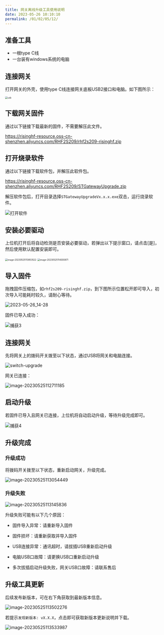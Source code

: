 ```yaml
---
title: 网关离线升级工具使用说明
date: 2023-05-26 10:10:10
permalink: /01/02/05/12/
---
```


## 准备工具

- 一根type C线
- 一台装有windows系统的电脑

## 连接网关

打开网关的外壳，使用type C线连接网关底板USB2接口和电脑。如下图所示：

<img src="https://risinghf-wiki.oss-cn-shenzhen.aliyuncs.com/upload/img/f4eb1b1742612dd6e876628e16fe8d6f.jpg" alt="usb" style="zoom:50%;" />

## 下载网关固件

通过以下链接下载最新的固件，不需要解压此文件。

https://risinghf-resource.oss-cn-shenzhen.aliyuncs.com/RHF2S209/rhf2s209-risinghf.zip

## 打开烧录软件

通过以下链接下载软件包，并解压此软件包。

https://risinghf-resource.oss-cn-shenzhen.aliyuncs.com/RHF2S209/STGatewayUpgrade.zip

解压软件包后，打开目录选择`STGatewayUpgradeVx.x.x.exe`双击，运行烧录软件。

![打开软件](https://risinghf-wiki.oss-cn-shenzhen.aliyuncs.com/upload/img/40a9ef810d5426b4b71137cbab8ca6da.PNG)

## 安装必要驱动

上位机打开后将自动检测是否安装必要驱动，若弹出以下提示窗口，请点击[是]，然后使用默认配置安装即可。

<img src="https://risinghf-wiki.oss-cn-shenzhen.aliyuncs.com/upload/img/d7249402e581ade4d9d9f248eb0758c6.png" alt="image-20230525113853522" style="zoom:50%;" />

<img src="https://risinghf-wiki.oss-cn-shenzhen.aliyuncs.com/upload/img/365ffd41cc0342dbe6c3330b9c6b10c8.png" alt="image-20230525114000871" style="zoom:50%;" />

## 导入固件

拖拽固件压缩包，如`rhf2s209-risinghf.zip`，到下图所示位置松开即可导入，初次导入可能耗时较久，请耐心等待。

![2023-05-26_14-28](https://risinghf-wiki.oss-cn-shenzhen.aliyuncs.com/upload/img/81eafd823669412d6bce63a5e9fcbdf3.png)

固件已导入成功：

![捕获3](https://risinghf-wiki.oss-cn-shenzhen.aliyuncs.com/upload/img/fd4eb8803b5e266e512708ef67d54093.PNG)



## 连接网关

先将网关上的拨码开关拨至以下状态，通过USB将网关和电脑连接。

![switch-upgrade](https://risinghf-wiki.oss-cn-shenzhen.aliyuncs.com/upload/img/73e049bbb8c1f8e4c2d34bf5ff805310.jpg)

网关已连接：

![image-20230525112711185](https://risinghf-wiki.oss-cn-shenzhen.aliyuncs.com/upload/img/67abea6e20a1c20341373131b2fcd3c7.png)

## 启动升级

若固件已导入且网关已连接，上位机将自动启动升级，等待升级完成即可。

![捕获4](https://risinghf-wiki.oss-cn-shenzhen.aliyuncs.com/upload/img/b9771407c8ca27f4b8e41615bffc16e0.PNG)

## 升级完成

### 升级成功

将拨码开关拨至以下状态，重新启动网关，升级完成。

![image-20230525113054449](https://risinghf-wiki.oss-cn-shenzhen.aliyuncs.com/upload/img/8961a3d02428739e8b34ddb67d9de226.png)

### 升级失败

![image-20230525113145836](https://risinghf-wiki.oss-cn-shenzhen.aliyuncs.com/upload/img/889d736eed6128e66fe82a7311002b05.png)

升级失败可能有以下几个原因：

- 固件导入异常：请重新导入固件

- 固件损坏：请重新获取并导入固件
- USB连接异常：通讯超时，请拔插USB重新启动升级
- 电脑USB口故障：请更换USB口重新启动升级

- 多次拔插启动升级失败，网关USB口故障：请联系售后



## 升级工具更新

后续发布新版本，可在右下角获取到最新版本信息。

![image-20230525113502276](https://risinghf-wiki.oss-cn-shenzhen.aliyuncs.com/upload/img/eb5f18140bf825b7aada508ccd0ff671.png)

若提示`发现新版本: vX.X.X`，点击即可获取新版本更新说明并下载。

![image-20230525113533987](https://risinghf-wiki.oss-cn-shenzhen.aliyuncs.com/upload/img/62468d4aac02351afff0d163add8c5a2.png)
